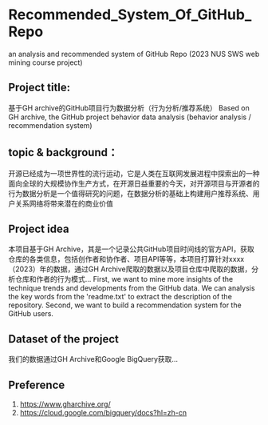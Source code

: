 # Recommended_System_Of_GitHub_Repo
an analysis and recommended system of GitHub Repo (2023 NUS SWS web mining course project)
## Project title: 
基于GH archive的GitHub项目行为数据分析（行为分析/推荐系统）
Based on GH archive, the GitHub project behavior data analysis (behavior analysis / recommendation system)

## topic & background：
开源已经成为一项世界性的流行运动，它是人类在互联网发展进程中探索出的一种面向全球的大规模协作生产方式，在开源日益重要的今天，对开源项目与开源者的行为数据分析是一个值得研究的问题，在数据分析的基础上构建用户推荐系统、用户关系网络将带来潜在的商业价值

## Project idea
本项目基于GH Archive，其是一个记录公共GitHub项目时间线的官方API，获取仓库的各类信息，包括创作者和协作者、项目API等等，本项目打算针对xxxx（2023）年的数据，通过GH Archive爬取的数据以及项目仓库中爬取的数据，分析仓库和作者的行为模式…
First, we want to mine more insights of the technique trends and developments from the GitHub data. We can analysis the key words from the 'readme.txt' to extract the description of the repository. Second, we want to build a recommendation system for the GitHub users. 

## Dataset of the project
我们的数据通过GH Archive和Google BigQuery获取…


## Preference
1.	https://www.gharchive.org/
2.	https://cloud.google.com/bigquery/docs?hl=zh-cn
